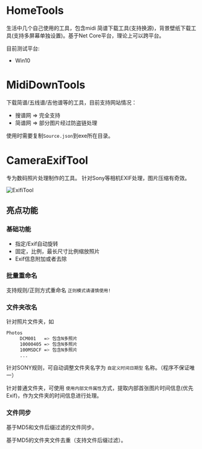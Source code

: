 # HomeTools

生活中几个自己使用的工具，包含midi 简谱下载工具(支持换源)，背景壁纸下载工具(支持多屏幕单独设置)。基于Net Core平台，理论上可以跨平台。

目前测试平台:
- Win10

# MidiDownTools
下载简谱/五线谱/吉他谱等的工具，目前支持网站情况：
- 搜谱网 => 完全支持
- 简谱网 => 部分图片经过防盗链处理

使用时需要复制`Source.json`到exe所在目录。

# CameraExifTool

专为数码照片处理制作的工具。
针对Sony等相机EXIF处理，图片压缩有奇效。

![ExifiTool](ExifTool.png)

## 亮点功能

### 基础功能

- 指定/Exif自动旋转
- 固定，比例，最长尺寸比例缩放照片
- Exif信息附加或者去除

### 批量重命名

支持规则/正则方式重命名 `正则模式请谨慎使用!`

### 文件夹改名

针对照片文件夹，如

```bash
Photos
     DCM001   => 包含N多照片
     10000405 => 包含N多照片
     100MSDCF => 包含N多照片
     ...
```

针对SONY规则，可自动调整文件夹名字为 `自定义时间日期型` 名称。（程序不保证唯一）

针对普通文件夹，可使用 `使用内部文件属性`方式，提取内部首张图片时间信息(优先Exif)，作为文件夹的时间信息进行处理。

### 文件同步

基于MD5和文件后缀过滤的文件同步。

基于MD5的文件夹文件去重（支持文件后缀过滤）。

